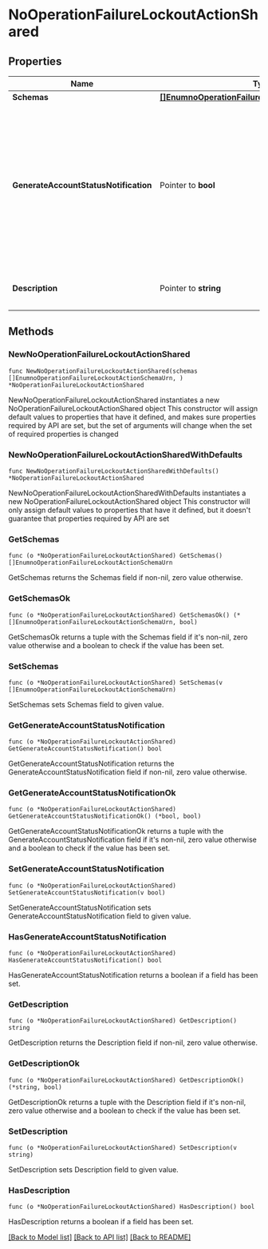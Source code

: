 # NoOperationFailureLockoutActionShared

## Properties

Name | Type | Description | Notes
------------ | ------------- | ------------- | -------------
**Schemas** | [**[]EnumnoOperationFailureLockoutActionSchemaUrn**](EnumnoOperationFailureLockoutActionSchemaUrn.md) |  | 
**GenerateAccountStatusNotification** | Pointer to **bool** | Indicates whether to generate an account status notification for cases in which this failure lockout action is invoked for a bind attempt with too many outstanding authentication failures. | [optional] 
**Description** | Pointer to **string** | A description for this Failure Lockout Action | [optional] 

## Methods

### NewNoOperationFailureLockoutActionShared

`func NewNoOperationFailureLockoutActionShared(schemas []EnumnoOperationFailureLockoutActionSchemaUrn, ) *NoOperationFailureLockoutActionShared`

NewNoOperationFailureLockoutActionShared instantiates a new NoOperationFailureLockoutActionShared object
This constructor will assign default values to properties that have it defined,
and makes sure properties required by API are set, but the set of arguments
will change when the set of required properties is changed

### NewNoOperationFailureLockoutActionSharedWithDefaults

`func NewNoOperationFailureLockoutActionSharedWithDefaults() *NoOperationFailureLockoutActionShared`

NewNoOperationFailureLockoutActionSharedWithDefaults instantiates a new NoOperationFailureLockoutActionShared object
This constructor will only assign default values to properties that have it defined,
but it doesn't guarantee that properties required by API are set

### GetSchemas

`func (o *NoOperationFailureLockoutActionShared) GetSchemas() []EnumnoOperationFailureLockoutActionSchemaUrn`

GetSchemas returns the Schemas field if non-nil, zero value otherwise.

### GetSchemasOk

`func (o *NoOperationFailureLockoutActionShared) GetSchemasOk() (*[]EnumnoOperationFailureLockoutActionSchemaUrn, bool)`

GetSchemasOk returns a tuple with the Schemas field if it's non-nil, zero value otherwise
and a boolean to check if the value has been set.

### SetSchemas

`func (o *NoOperationFailureLockoutActionShared) SetSchemas(v []EnumnoOperationFailureLockoutActionSchemaUrn)`

SetSchemas sets Schemas field to given value.


### GetGenerateAccountStatusNotification

`func (o *NoOperationFailureLockoutActionShared) GetGenerateAccountStatusNotification() bool`

GetGenerateAccountStatusNotification returns the GenerateAccountStatusNotification field if non-nil, zero value otherwise.

### GetGenerateAccountStatusNotificationOk

`func (o *NoOperationFailureLockoutActionShared) GetGenerateAccountStatusNotificationOk() (*bool, bool)`

GetGenerateAccountStatusNotificationOk returns a tuple with the GenerateAccountStatusNotification field if it's non-nil, zero value otherwise
and a boolean to check if the value has been set.

### SetGenerateAccountStatusNotification

`func (o *NoOperationFailureLockoutActionShared) SetGenerateAccountStatusNotification(v bool)`

SetGenerateAccountStatusNotification sets GenerateAccountStatusNotification field to given value.

### HasGenerateAccountStatusNotification

`func (o *NoOperationFailureLockoutActionShared) HasGenerateAccountStatusNotification() bool`

HasGenerateAccountStatusNotification returns a boolean if a field has been set.

### GetDescription

`func (o *NoOperationFailureLockoutActionShared) GetDescription() string`

GetDescription returns the Description field if non-nil, zero value otherwise.

### GetDescriptionOk

`func (o *NoOperationFailureLockoutActionShared) GetDescriptionOk() (*string, bool)`

GetDescriptionOk returns a tuple with the Description field if it's non-nil, zero value otherwise
and a boolean to check if the value has been set.

### SetDescription

`func (o *NoOperationFailureLockoutActionShared) SetDescription(v string)`

SetDescription sets Description field to given value.

### HasDescription

`func (o *NoOperationFailureLockoutActionShared) HasDescription() bool`

HasDescription returns a boolean if a field has been set.


[[Back to Model list]](../README.md#documentation-for-models) [[Back to API list]](../README.md#documentation-for-api-endpoints) [[Back to README]](../README.md)


